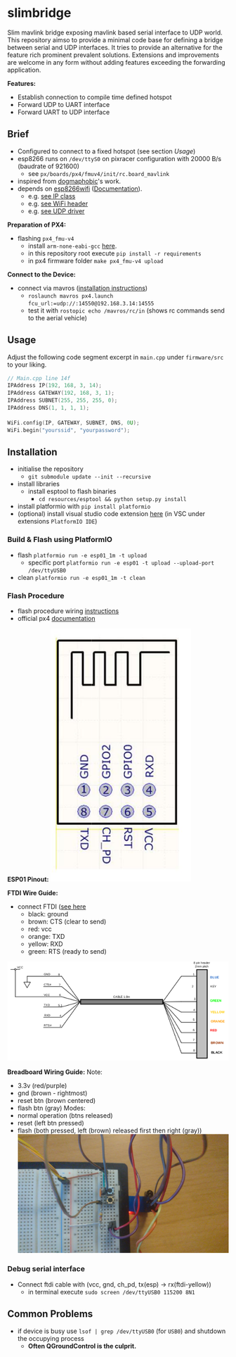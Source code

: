 # slimbridge
Slim mavlink bridge exposing mavlink based serial interface to UDP world. This repository aimso to provide a minimal code base for defining a bridge between serial and UDP interfaces. It tries to provide an alternative for the feature rich prominent prevalent solutions. Extensions and improvements are welcome in any form without adding features exceeding the forwarding application.

**Features:**
- Establish connection to compile time defined hotspot
- Forward UDP to UART interface
- Forward UART to UDP interface


## Brief
- Configured to connect to a fixed hotspot (see section _Usage_)
- esp8266 runs on `/dev/ttyS0` on pixracer configuration with 20000 B/s (baudrate of 921600) 
    - see `px/boards/px4/fmuv4/init/rc.board_mavlink`
- inspired from [dogmaphobic](https://github.com/dogmaphobic/mavesp8266)'s work.
- depends on [esp8266wifi](https://github.com/esp8266/Arduino/tree/master/libraries/ESP8266WiFi) ([Documentation](https://arduino-esp8266.readthedocs.io/en/latest/esp8266wifi/readme.html)).
    - e.g. [see IP class](https://github.com/esp8266/Arduino/blob/master/cores/esp8266/IPAddress.h)
    - e.g. [see WiFi header](https://github.com/espressif/arduino-esp32/blob/master/libraries/WiFi/src/ETH.h)
    - e.g. [see UDP driver](https://github.com/esp8266/Arduino/blob/master/libraries/ESP8266WiFi/src/WiFiUdp.h)

**Preparation of PX4:**
- flashing `px4_fmu-v4`
	- install `arm-none-eabi-gcc` [here](https://dev.px4.io/v1.9.0/en/setup/dev_env_linux_ubuntu.html#nuttx-based-hardware).
	- in this repository root execute `pip install -r requirements`
	- in px4 firmware folder `make px4_fmu-v4 upload`

**Connect to the Device:**
- connect via mavros ([installation instructions](https://github.com/mavlink/mavros/blob/master/mavros/README.md#installation))
    - `roslaunch mavros px4.launch fcu_url:=udp://:14550@192.168.3.14:14555`
    - test it with `rostopic echo /mavros/rc/in` (shows rc commands send to the aerial vehicle)

## Usage
Adjust the  following code segment excerpt in `main.cpp` under `firmware/src` to your liking.

```cpp
// Main.cpp line 14f
IPAddress IP(192, 168, 3, 14); 
IPAddress GATEWAY(192, 168, 3, 1); 
IPAddress SUBNET(255, 255, 255, 0); 
IPAddress DNS(1, 1, 1, 1); 

WiFi.config(IP, GATEWAY, SUBNET, DNS, 0U);
WiFi.begin("yourssid", "yourpassword");
```

## Installation
- initialise the repository
    - `git submodule update --init --recursive`
- install libraries
    - install esptool to flash binaries
        - `cd resources/esptool && python setup.py install`
- install platformio with `pip install platformio`
- (optional) install visual studio code extension [here](https://platformio.org/platformio-ide) (in VSC under extensions `PlatformIO IDE`)

### Build & Flash using PlatformIO
- flash `platformio run -e esp01_1m -t upload`
    - specific port `platformio run -e esp01 -t upload --upload-port /dev/ttyUSB0`
- clean `platformio run -e esp01_1m -t clean`

### Flash Procedure
- flash procedure wiring [instructions](http://www.whatimade.today/esp8266-easiest-way-to-program-so-far/)
- official px4 [documentation](https://docs.px4.io/v1.9.0/en/telemetry/esp8266_wifi_module.html) 


**ESP01 Pinout:**
![esp_pinout](./resources/figures/esp01_pinout.png)


**FTDI Wire Guide:**
- connect FTDI ([see here](https://www.ftdichip.com/Products/Cables/USBTTLSerial.htm<Paste>)
    - black: ground
    - brown: CTS (clear to send)
    - red: vcc
    - orange: TXD
    - yellow: RXD
    - green: RTS (ready to send)

![ftdi](./resources/figures/ftdi.png)


**Breadboard Wiring Guide:**
Note: 
- 3.3v (red/purple)
- gnd (brown - rightmost)
- reset btn (brown centered)
- flash btn (gray)
Modes:
- normal operation (btns released)
- reset (left btn pressed)
- flash (both pressed, left (brown) released first then right (gray))
![breadboard](./resources/figures/breadboard.png)


### Debug serial interface
- Connect ftdi cable with (vcc, gnd, ch_pd, tx(esp) -> rx(ftdi-yellow))
    - in terminal execute `sudo screen /dev/ttyUSB0 115200 8N1`


## Common Problems
- if device is busy use `lsof | grep /dev/ttyUSB0` (for `USB0`) and shutdown the occupying process 
    - **Often QGroundControl is the culprit.**

